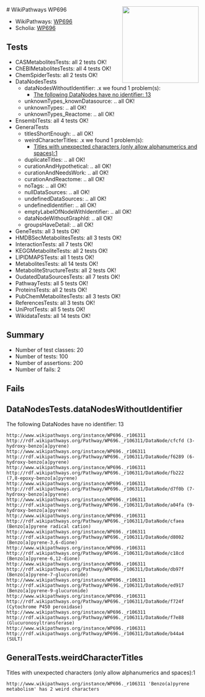 <img style="float: right; width: 200px" src="https://upload.wikimedia.org/wikipedia/commons/thumb/8/83/Wplogo_with_text_500.png/640px-Wplogo_with_text_500.png" />
# WikiPathways WP696

* WikiPathways: [WP696](https://identifiers.org/wikipathways:WP696)
* Scholia: [WP696](https://scholia.toolforge.org/wikipathways/WP696)
## Tests
* CASMetabolitesTests: all 2 tests OK!
* ChEBIMetabolitesTests: all 4 tests OK!
* ChemSpiderTests: all 2 tests OK!
* DataNodesTests
    * dataNodesWithoutIdentifier: .x we found 1 problem(s):
        * [The following DataNodes have no identifier: 13](#8792c493)
    * unknownTypes_knownDatasource: .. all OK!
    * unknownTypes: .. all OK!
    * unknownTypes_Reactome: .. all OK!
* EnsemblTests: all 4 tests OK!
* GeneralTests
    * titlesShortEnough: .. all OK!
    * weirdCharacterTitles: .x we found 1 problem(s):
        * [Titles with unexpected characters (only allow alphanumerics and spaces):1](#fda87b3f)
    * duplicateTitles: .. all OK!
    * curationAndHypothetical: .. all OK!
    * curationAndNeedsWork: .. all OK!
    * curationAndReactome: .. all OK!
    * noTags: .. all OK!
    * nullDataSources: .. all OK!
    * undefinedDataSources: .. all OK!
    * undefinedIdentifier: .. all OK!
    * emptyLabelOfNodeWithIdentifier: .. all OK!
    * dataNodeWithoutGraphId: .. all OK!
    * groupsHaveDetail: .. all OK!
* GeneTests: all 3 tests OK!
* HMDBSecMetabolitesTests: all 3 tests OK!
* InteractionTests: all 7 tests OK!
* KEGGMetaboliteTests: all 2 tests OK!
* LIPIDMAPSTests: all 1 tests OK!
* MetabolitesTests: all 14 tests OK!
* MetaboliteStructureTests: all 2 tests OK!
* OudatedDataSourcesTests: all 7 tests OK!
* PathwayTests: all 5 tests OK!
* ProteinsTests: all 2 tests OK!
* PubChemMetabolitesTests: all 3 tests OK!
* ReferencesTests: all 3 tests OK!
* UniProtTests: all 5 tests OK!
* WikidataTests: all 14 tests OK!


## Summary

* Number of test classes: 20
* Number of tests: 100
* Number of assertions: 200
* Number of fails: 2

## Fails

<a name="8792c493" />

## DataNodesTests.dataNodesWithoutIdentifier

The following DataNodes have no identifier: 13
```
http://www.wikipathways.org/instance/WP696._r106311 http://rdf.wikipathways.org/Pathway/WP696._r106311/DataNode/cfcfd (3-hydroxy-benzo[a]pyrene)
http://www.wikipathways.org/instance/WP696._r106311 http://rdf.wikipathways.org/Pathway/WP696._r106311/DataNode/f6289 (6-hydroxy-benzo[a]pyrene)
http://www.wikipathways.org/instance/WP696._r106311 http://rdf.wikipathways.org/Pathway/WP696._r106311/DataNode/fb222 (7,8-epoxy-benzo[a]pyrene)
http://www.wikipathways.org/instance/WP696._r106311 http://rdf.wikipathways.org/Pathway/WP696._r106311/DataNode/d7f0b (7-hydroxy-benzo[a]pyrene)
http://www.wikipathways.org/instance/WP696._r106311 http://rdf.wikipathways.org/Pathway/WP696._r106311/DataNode/a04fa (9-hydroxy-benzo[a]pyrene)
http://www.wikipathways.org/instance/WP696._r106311 http://rdf.wikipathways.org/Pathway/WP696._r106311/DataNode/cfaea (Benzo[a]pyrene radical cation)
http://www.wikipathways.org/instance/WP696._r106311 http://rdf.wikipathways.org/Pathway/WP696._r106311/DataNode/d8002 (Benzo[a]pyrene-3,6-dione)
http://www.wikipathways.org/instance/WP696._r106311 http://rdf.wikipathways.org/Pathway/WP696._r106311/DataNode/c18cd (Benzo[a]pyrene-6,12-dione)
http://www.wikipathways.org/instance/WP696._r106311 http://rdf.wikipathways.org/Pathway/WP696._r106311/DataNode/db97f (Benzo[a]pyrene-7-glucuronide)
http://www.wikipathways.org/instance/WP696._r106311 http://rdf.wikipathways.org/Pathway/WP696._r106311/DataNode/ed917 (Benzo[a]pyrene-9-glucuronide)
http://www.wikipathways.org/instance/WP696._r106311 http://rdf.wikipathways.org/Pathway/WP696._r106311/DataNode/f724f (Cytochrome P450 peroxidase)
http://www.wikipathways.org/instance/WP696._r106311 http://rdf.wikipathways.org/Pathway/WP696._r106311/DataNode/f7e88 (Glucuronosyltransferase)
http://www.wikipathways.org/instance/WP696._r106311 http://rdf.wikipathways.org/Pathway/WP696._r106311/DataNode/b44a4 (SULT)
```

<a name="fda87b3f" />

## GeneralTests.weirdCharacterTitles

Titles with unexpected characters (only allow alphanumerics and spaces):1
```
http://www.wikipathways.org/instance/WP696._r106311 'Benzo(a)pyrene metabolism' has 2 weird characters
```

